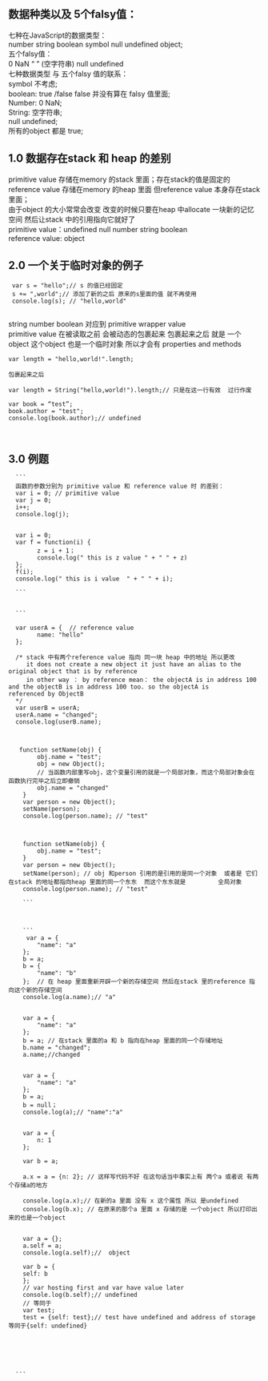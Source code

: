 ## 数据种类以及 5个falsy值：<br> 
七种在JavaScript的数据类型：<br>
number string boolean symbol null undefined object;<br>
五个falsy值：<br>
0  NaN “ ” (空字符串) null undefined<br>
七种数据类型 与 五个falsy 值的联系：<br>
symbol 不考虑;<br>
boolean: true /false false 并没有算在 falsy 值里面;<br>
Number: 0 NaN;<br>
String: 空字符串;<br>
null undefined;<br>
所有的object 都是 true;<br>


## 1.0 数据存在stack 和 heap 的差别  <br>
primitive value 存储在memory 的stack 里面；存在stack的值是固定的<br>
reference value 存储在memory 的heap 里面 但reference value 本身存在stack里面；<br>
由于object 的大小常常会改变 改变的时候只要在heap 中allocate 一块新的记忆空间 然后让stack 中的引用指向它就好了<br>
primitive value：undefined null number  string boolean<br>
reference value: object<br>

## 2.0 一个关于临时对象的例子<br>


```
 var s = "hello";// s 的值已经固定 
 s += ",world";// 添加了新的之后 原来的s里面的值 就不再使用 
 console.log(s); // "hello,world"
      
```

 string number boolean  对应到 primitive wrapper value <br>
 primitive value 在被读取之前 会被动态的包裹起来 包裹起来之后 就是 一个object 这个object 也是一个临时对象  所以才会有 properties  and methods<br>
 
 
```
var length = "hello,world!".length;

包裹起来之后 

var length = String("hello,world!").length;// 只是在这一行有效  过行作废 

var book = “test”;
book.author = "test";
console.log(book.author);// undefined 

    
```


## 3.0  例题 <br>

      ``` 
      函数的参数分别为 primitive value 和 reference value 时 的差别：
      var i = 0; // primitive value 
      var j = 0;
      i++;
      console.log(j);
      
      
      var i = 0;
      var f = function(i) {
            z = i + 1；
            console.log(" this is z value " + " " + z)
      };
      f(i);
      console.log(" this is i value  " + " " + i);
    
      ``` 

        
      ```         
     
      var userA = {  // reference value 
            name: "hello"
      };
      
      /* stack 中有两个reference value 指向 同一块 heap 中的地址 所以更改
         it does not create a new object it just have an alias to the original object that is by reference
         in other way ： by reference mean： the objectA is in address 100 and the objectB is in address 100 too. so the objectA is              referenced by ObjectB 
      */
      var userB = userA; 
      userA.name = "changed";
      console.log(userB.name);
  
  
  
       function setName(obj) {
            obj.name = "test";
            obj = new Object(); 
            // 当函数内部重写obj，这个变量引用的就是一个局部对象，而这个局部对象会在函数执行完毕之后立即撤销
            obj.name = "changed"
        }
        var person = new Object();
        setName(person);
        console.log(person.name); // "test"    
        
        
        
        function setName(obj) {
            obj.name = "test";
        }
        var person = new Object();
        setName(person); // obj 和person 引用的是引用的是同一个对象  或者是 它们在stack 的地址都指向heap 里面的同一个东东  而这个东东就是         全局对象 
        console.log(person.name); // "test"            
        
        ```
        
  
    
        ```
         var a = {
            "name": "a"
        };
        b = a;
        b = {
            "name": "b"
        };  // 在 heap 里面重新开辟一个新的存储空间 然后在stack 里的reference 指向这个新的存储空间 
        console.log(a.name);// "a"
        
        
        var a = {
            "name": "a"
        };
        b = a; // 在stack 里面的a 和 b 指向在heap 里面的同一个存储地址 
        b.name = "changed"; 
        a.name;//changed 

        
        var a = {
            "name": "a"
        };
        b = a;
        b = null；
        console.log(a);// "name":"a"

        
        var a = {
            n: 1
        };
        
        var b = a; 
        
        a.x = a = {n: 2}; // 这样写代码不好 在这句话当中事实上有 两个a 或者说 有两个存储a的地方 
        
        console.log(a.x);// 在新的a 里面 没有 x 这个属性 所以 是undefined 
        console.log(b.x); // 在原来的那个a 里面 x 存储的是 一个object 所以打印出来的也是一个object        

        
        var a = {};
        a.self = a;
        console.log(a.self);//  object 
        
        var b = {
        self: b
        };
        // var hosting first and var have value later 
        console.log(b.self);// undefined 
        // 等同于 
        var test;
        test = {self: test};// test have undefined and address of storage  等同于{self: undefined}
       
       
       
       
       
       
      ```



